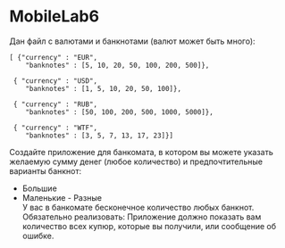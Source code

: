 # MobileLab6
Дан файл с валютами и банкнотами (валют может быть много):
```
[ {"currency" : "EUR",
    "banknotes" : [5, 10, 20, 50, 100, 200, 500]},
						
 { "currency" : "USD",
    "banknotes" : [1, 5, 10, 20, 50, 100]},
						
 { "currency" : "RUB",
    "banknotes" : [50, 100, 200, 500, 1000, 5000]},
						
 { "currency" : "WTF",
    "banknotes" : [3, 5, 7, 13, 17, 23]}]	
```
    
Создайте приложение для банкомата, в котором вы можете указать желаемую сумму денег (любое количество) и предпочтительные варианты банкнот:						
- Большие
- Маленькие - Разные		
У вас в банкомате бесконечное количество любых банкнот. 
Обязательно реализовать: Приложение должно показать вам количество всех купюр, которые вы получили, или сообщение об ошибке.
